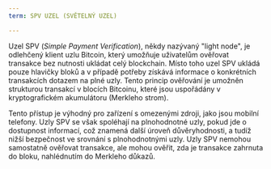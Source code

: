 ```yaml
---
term: SPV UZEL (SVĚTELNÝ UZEL)

---
```

Uzel SPV (*Simple Payment Verification*), někdy nazývaný "light node", je odlehčený klient uzlu Bitcoin, který umožňuje uživatelům ověřovat transakce bez nutnosti ukládat celý blockchain. Místo toho uzel SPV ukládá pouze hlavičky bloků a v případě potřeby získává informace o konkrétních transakcích dotazem na plné uzly. Tento princip ověřování je umožněn strukturou transakcí v blocích Bitcoinu, které jsou uspořádány v kryptografickém akumulátoru (Merkleho strom).

Tento přístup je výhodný pro zařízení s omezenými zdroji, jako jsou mobilní telefony. Uzly SPV se však spoléhají na plnohodnotné uzly, pokud jde o dostupnost informací, což znamená další úroveň důvěryhodnosti, a tudíž nižší bezpečnost ve srovnání s plnohodnotnými uzly. Uzly SPV nemohou samostatně ověřovat transakce, ale mohou ověřit, zda je transakce zahrnuta do bloku, nahlédnutím do Merkleho důkazů.